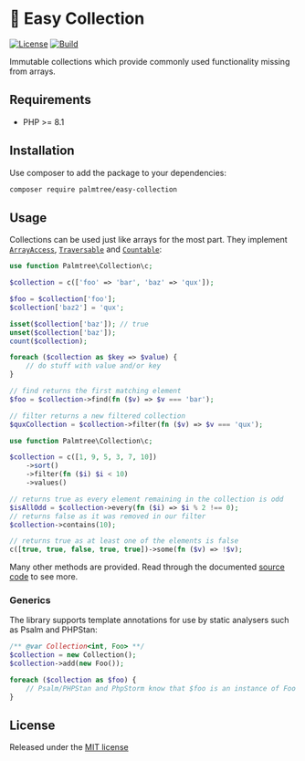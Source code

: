 # :palm_tree: Easy Collection

[![License](https://img.shields.io/github/license/palmtreephp/easy-collection)](LICENSE)
[![Build](https://img.shields.io/github/workflow/status/palmtreephp/easy-collection/Build.svg)](https://github.com/palmtreephp/easy-collection/actions/workflows/build.yml)

Immutable collections which provide commonly used functionality missing from arrays.

## Requirements

* PHP >= 8.1

## Installation

Use composer to add the package to your dependencies:

```bash
composer require palmtree/easy-collection
```

## Usage

Collections can be used just like arrays for the most part. They implement [`ArrayAccess`](https://www.php.net/manual/en/class.arrayaccess), [`Traversable`](https://www.php.net/manual/en/class.traversable) and [`Countable`](https://www.php.net/manual/en/class.countable):

```php
use function Palmtree\Collection\c;

$collection = c(['foo' => 'bar', 'baz' => 'qux']);

$foo = $collection['foo'];
$collection['baz2'] = 'qux';

isset($collection['baz']); // true
unset($collection['baz']);
count($collection);

foreach ($collection as $key => $value) {
    // do stuff with value and/or key
}

// find returns the first matching element
$foo = $collection->find(fn ($v) => $v === 'bar');

// filter returns a new filtered collection
$quxCollection = $collection->filter(fn ($v) => $v === 'qux');
```

```php
use function Palmtree\Collection\c;

$collection = c([1, 9, 5, 3, 7, 10])
    ->sort()
    ->filter(fn ($i) $i < 10)
    ->values()

// returns true as every element remaining in the collection is odd
$isAllOdd = $collection->every(fn ($i) => $i % 2 !== 0);
// returns false as it was removed in our filter
$collection->contains(10);

// returns true as at least one of the elements is false
c([true, true, false, true, true])->some(fn ($v) => !$v);
```

Many other methods are provided. Read through the documented [source code](src/Collection.php) to see more.

### Generics

The library supports template annotations for use by static analysers such as Psalm and PHPStan:

```php
/** @var Collection<int, Foo> **/
$collection = new Collection();
$collection->add(new Foo());

foreach ($collection as $foo) {
    // Psalm/PHPStan and PhpStorm know that $foo is an instance of Foo here
}
```

## License

Released under the [MIT license](LICENSE)
